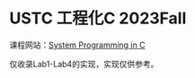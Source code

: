 # USTC 工程化C 2023Fall

课程网站：[System Programming in C](https://csslab-ustc.github.io/courses/sysprog/index.html)

仅收录Lab1-Lab4的实现，实现仅供参考。
